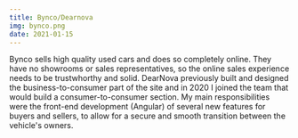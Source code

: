 ```yaml
---
title: Bynco/Dearnova
img: bynco.png
date: 2021-01-15
---
```


Bynco sells high quality used cars and does so completely online. They have no showrooms or sales representatives, so the online sales experience needs to be trustwhorthy and solid. DearNova previously built and designed the business-to-consumer part of the site and in 2020 I joined the team that would build a consumer-to-consumer section. My main responsibilities were the front-end development (Angular) of several new features for buyers and sellers, to allow for a secure and smooth transition between the vehicle's owners.
